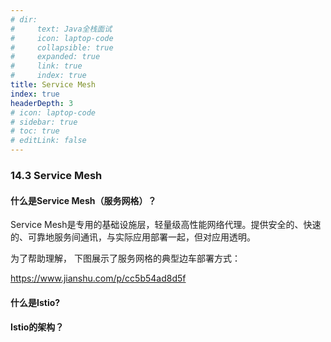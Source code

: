 ```yaml
---
# dir:
#     text: Java全栈面试
#     icon: laptop-code
#     collapsible: true
#     expanded: true
#     link: true
#     index: true
title: Service Mesh
index: true
headerDepth: 3
# icon: laptop-code
# sidebar: true
# toc: true
# editLink: false
---
```


### 14.3 Service Mesh

#### 什么是Service Mesh（服务网格）？

Service Mesh是专用的基础设施层，轻量级高性能网络代理。提供安全的、快速的、可靠地服务间通讯，与实际应用部署一起，但对应用透明。

为了帮助理解， 下图展示了服务网格的典型边车部署方式：

https://www.jianshu.com/p/cc5b54ad8d5f

#### 什么是Istio?

#### Istio的架构？
